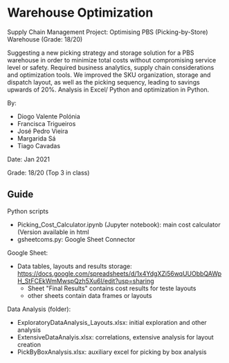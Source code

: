 # Warehouse Optimization

Supply Chain Management Project: Optimising PBS (Picking-by-Store) Warehouse (Grade: 18/20)

Suggesting a new picking strategy and storage solution for a PBS warehouse in order to minimize total costs without compromising service level or safety. Required business analytics, supply chain considerations and optimization tools. We improved the SKU organization, storage and dispatch layout, as well as the picking sequency, leading to savings upwards of 20%. Analysis in Excel/ Python and optimization in Python.

By:
* Diogo Valente Polónia
* Francisca Trigueiros
* José Pedro Vieira
* Margarida Sá
* Tiago Cavadas

Date: Jan 2021

Grade: 18/20 (Top 3 in class)

## Guide
Python scripts
- Picking_Cost_Calculator.ipynb (Jupyter notebook): main cost calculator
(Version available in html
- gsheetcoms.py: Google Sheet Connector


Google Sheet:
- Data tables, layouts and results storage: https://docs.google.com/spreadsheets/d/1x4YdgXZi56wqUUObbQAWpH_StFCEkWmMwspQzh5Xu6I/edit?usp=sharing
	- Sheet "Final Results" contains cost results for teste layouts
	- other sheets contain data frames or layouts

Data Analysis (folder):
- ExploratoryDataAnalysis_Layouts.xlsx: initial exploration and other analysis
- ExtensiveDataAnalyis.xlsx: correlations, extensive analysis for layout creation
- PickByBoxAnalysis.xlsx: auxiliary excel for picking by box analysis
